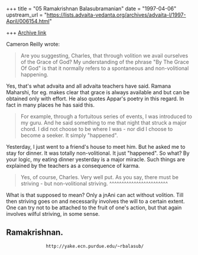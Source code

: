+++
title = "05 Ramakrishnan Balasubramanian"
date = "1997-04-06"
upstream_url = "https://lists.advaita-vedanta.org/archives/advaita-l/1997-April/006154.html"

+++
[Archive link](https://lists.advaita-vedanta.org/archives/advaita-l/1997-April/006154.html)

Cameron Reilly <cjreilly at OZEMAIL.COM.AU> wrote:

>Are you suggesting, Charles, that through <bold>volition</bold> we avail
>ourselves of the Grace of God? My understanding of the phrase "By The
>Grace Of God" is that it normally refers to a spontaneous and
>non-volitional happening.

Yes, that's what advaita and all advaita teachers have said. Ramana
Maharshi, for eg. makes clear that grace is always available and but can
be obtained only with effort. He also quotes Appar's poetry in this
regard. In fact in many places he has said this.

>For example, through a fortuitous series of events, I was introduced to
>my guru. And he said something to me that night that struck a major
>chord. I did not choose to be where I was - nor did I choose to become a
>seeker. It simply "happened".

Yesterday, I just went to a friend's house to meet him. But he asked me
to stay for dinner. It was totally non-volitional. It just "happened".
So what? By your logic, my eating dinner yesterday is a major miracle.
Such things are explained by the teachers as a consequence of karma.

>Yes, of course, Charles. Very well put. As you say, there must be
>striving - but non-volitional striving.
                ^^^^^^^^^^^^^^^^^^^^^^^^

What is that supposed to mean? Only a jnAni can act without volition.
Till then striving goes on and necessarily involves the will to a
certain extent. One can try not to be attached to the fruit of one's
action, but that again involves wilful striving, in some sense.

Ramakrishnan.
--
                   http://yake.ecn.purdue.edu/~rbalasub/

